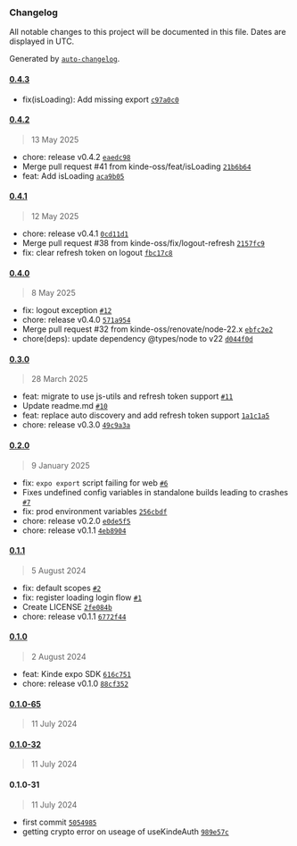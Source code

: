 ### Changelog

All notable changes to this project will be documented in this file. Dates are displayed in UTC.

Generated by [`auto-changelog`](https://github.com/CookPete/auto-changelog).

#### [0.4.3](https://github.com/kinde-oss/expo/compare/0.4.2...0.4.3)

- fix(isLoading): Add missing export [`c97a0c0`](https://github.com/kinde-oss/expo/commit/c97a0c0001f7eb354e1cd7483a89939e2b6b6540)

#### [0.4.2](https://github.com/kinde-oss/expo/compare/0.4.1...0.4.2)

> 13 May 2025

- chore: release v0.4.2 [`eaedc98`](https://github.com/kinde-oss/expo/commit/eaedc98a02a68f4ea37abb1319a71c28b4b645f7)
- Merge pull request #41 from kinde-oss/feat/isLoading [`21b6b64`](https://github.com/kinde-oss/expo/commit/21b6b643d4ef3c2e2d845da29ba692ba330177a7)
- feat: Add isLoading [`aca9b05`](https://github.com/kinde-oss/expo/commit/aca9b05274431fdfa6c860d6cc936661e00c9a51)

#### [0.4.1](https://github.com/kinde-oss/expo/compare/0.4.0...0.4.1)

> 12 May 2025

- chore: release v0.4.1 [`0cd11d1`](https://github.com/kinde-oss/expo/commit/0cd11d1c6c77ecb328752572202bde5664f86b66)
- Merge pull request #38 from kinde-oss/fix/logout-refresh [`2157fc9`](https://github.com/kinde-oss/expo/commit/2157fc939b21dea34874c3dd763ea913b6fffcfc)
- fix: clear refresh token on logout [`fbc17c8`](https://github.com/kinde-oss/expo/commit/fbc17c83e891efb8c2e683e644f8e28972e2ef7e)

#### [0.4.0](https://github.com/kinde-oss/expo/compare/0.3.0...0.4.0)

> 8 May 2025

- fix: logout exception [`#12`](https://github.com/kinde-oss/expo/pull/12)
- chore: release v0.4.0 [`571a954`](https://github.com/kinde-oss/expo/commit/571a954fd8ec6601997cf03ed5f83f7d31141ee3)
- Merge pull request #32 from kinde-oss/renovate/node-22.x [`ebfc2e2`](https://github.com/kinde-oss/expo/commit/ebfc2e282218faae785b88bef30f371b872b2cb1)
- chore(deps): update dependency @types/node to v22 [`d044f0d`](https://github.com/kinde-oss/expo/commit/d044f0d069a914099aea5ed7826d128534eecfeb)

#### [0.3.0](https://github.com/kinde-oss/expo/compare/0.2.0...0.3.0)

> 28 March 2025

- feat: migrate to use js-utils and refresh token support [`#11`](https://github.com/kinde-oss/expo/pull/11)
- Update readme.md [`#10`](https://github.com/kinde-oss/expo/pull/10)
- feat: replace auto discovery and add refresh token support [`1a1c1a5`](https://github.com/kinde-oss/expo/commit/1a1c1a535019e7200cc871ced11a58fd20b13c37)
- chore: release v0.3.0 [`49c9a3a`](https://github.com/kinde-oss/expo/commit/49c9a3a029670ea22959a1dbeb1a00093c9c91ce)

#### [0.2.0](https://github.com/kinde-oss/expo/compare/0.1.1...0.2.0)

> 9 January 2025

- fix: `expo export` script failing for web [`#6`](https://github.com/kinde-oss/expo/pull/6)
- Fixes undefined config variables in standalone builds leading to crashes [`#7`](https://github.com/kinde-oss/expo/pull/7)
- fix: prod environment variables [`256cbdf`](https://github.com/kinde-oss/expo/commit/256cbdfb93a57614c17a1f86260837fe47cf89c8)
- chore: release v0.2.0 [`e0de5f5`](https://github.com/kinde-oss/expo/commit/e0de5f5724c9f1a58a3cf32333816f511cafbbab)
- chore: release v0.1.1 [`4eb8904`](https://github.com/kinde-oss/expo/commit/4eb8904eecf9342d7ebeec4504c2fed55eb4be6d)

#### [0.1.1](https://github.com/kinde-oss/expo/compare/0.1.0...0.1.1)

> 5 August 2024

- fix: default scopes [`#2`](https://github.com/kinde-oss/expo/pull/2)
- fix: register loading login flow [`#1`](https://github.com/kinde-oss/expo/pull/1)
- Create LICENSE [`2fe084b`](https://github.com/kinde-oss/expo/commit/2fe084b5faa46e7d9927bec8c70fe7dfbedc73f4)
- chore: release v0.1.1 [`6772f44`](https://github.com/kinde-oss/expo/commit/6772f442061fbd2ca0b97715d3f59a96479424f8)

#### [0.1.0](https://github.com/kinde-oss/expo/compare/0.1.0-65...0.1.0)

> 2 August 2024

- feat: Kinde expo SDK [`616c751`](https://github.com/kinde-oss/expo/commit/616c751ee58a5cac10dbfd3195257733657a69b0)
- chore: release v0.1.0 [`88cf352`](https://github.com/kinde-oss/expo/commit/88cf3522e82125ed8f3b9ff4a50065094e2584ec)

#### [0.1.0-65](https://github.com/kinde-oss/expo/compare/0.1.0-32...0.1.0-65)

> 11 July 2024

#### [0.1.0-32](https://github.com/kinde-oss/expo/compare/0.1.0-31...0.1.0-32)

> 11 July 2024

#### 0.1.0-31

> 11 July 2024

- first commit [`5054985`](https://github.com/kinde-oss/expo/commit/5054985ffcde81e7ee568c612b072e9c3425c8c1)
- getting crypto error on useage of useKindeAuth [`989e57c`](https://github.com/kinde-oss/expo/commit/989e57cd2dfc903d15a30f7937380f2d91041a96)
